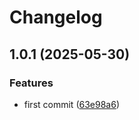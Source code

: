 # Changelog

## 1.0.1 (2025-05-30)

### Features

* first commit ([63e98a6](https://github.com/devcui/fantasies-ui/commit/63e98a68b4b92ed9db182b40685863c5a3b39d4a))
